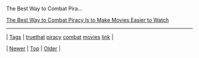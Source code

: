<!--
title: The Best Way to Combat Piracy Is to Make Movies Easier to Watch
date: 2020-06-28T15:27:00.194Z
tags: truethat, piracy, combat, movies, link
-->


The Best Way to Combat Pira...

[The Best Way to Combat Piracy Is to Make Movies Easier to Watch](http://motherboard.vice.com/blog/the-best-way-to-combat-piracy-is-to-make-movies-easier-to-watch)

<!--BOTTOM-POST-NAVIGATION-->
---

| [Tags](tags.md) | [truethat](tag-truethat.md) [piracy](tag-piracy.md) [combat](tag-combat.md) [movies](tag-movies.md) [link](tag-link.md) |

| [Newer](69716162954.md) | [Top](index.md) | [Older](69771962425.md) |